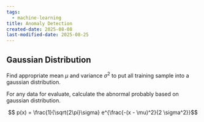 ```yaml
---
tags:
  - machine-learning
title: Anomaly Detection
created-date: 2025-08-08
last-modified-date: 2025-08-25
---
```


## Gaussian Distribution

Find appropriate mean $\mu$ and variance $\sigma^2$ to put all training sample into a gaussian distribution.

For any data for evaluate, calculate the abnormal probably based on gaussian distribution.

$$ p(x) = \frac{1}{\sqrt{2\pi}\sigma} e^{\frac{-(x - \mu)^2}{2 \sigma^2}}$$